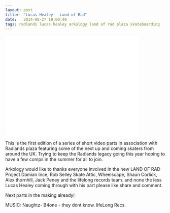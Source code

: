 ```yaml
---
layout: post
title:  "Lucas Healey - Land of Rad"
date:   2014-08-27 19:00:40
tags: radlands lucas healey arkology land of rad plaza skateboarding
---
```


<div class="post--video">
	<iframe width="420" height="315" src="//www.youtube.com/embed/fN51_HLzkj8" frameborder="0" allowfullscreen></iframe>
</div>

This is the first edition of a series of short video parts in association with Radlands plaza featuring some of the next up and coming skaters from around the UK. Trying to keep the Radlands legacy going this year hoping to have a few comps in the summer for all to join.

Arkology would like to thanks everyone involved in the new LAND OF RAD Project Damian Ince, Rob Selley Skate Attic, Wheelscape, Shaun Corlick, Alex thornhill, Jack Peney and the lifelong records team. and none the less Lucas Healey coming through with his part please like share and comment.

Next parts in the making already!

MUSIC: Naughtz- B4one - they dont know. lifeLong Recs.
